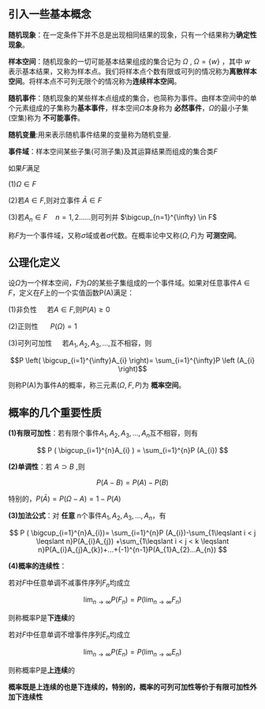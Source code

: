 ## 引入一些基本概念
**随机现象**：在一定条件下并不总是出现相同结果的现象，只有一个结果称为**确定性现象**。

**样本空间**：随机现象的一切可能基本结果组成的集合记为 $\Omega$ , $\Omega =\left \{ w \right \}$ ，其中 $w$ 表示基本结果，又称为样本点。我们将样本点个数有限或可列的情况称为**离散样本空间**。将样本点不可列无限个的情况称为**连续样本空间**。

**随机事件**：随机现象的某些样本点组成的集合，也简称为事件。由样本空间中的单个元素组成的子集称为**基本事件**，样本空间$\Omega$本身称为 **必然事件**，$\Omega$的最小子集(空集)称为 **不可能事件**。

**随机变量**:用来表示随机事件结果的变量称为随机变量.

**事件域**：样本空间某些子集(可测子集)及其运算结果而组成的集合类$F$

如果$F$满足

(1)$\Omega \in F$

(2)若$A \in F$,则对立事件 $\bar{A} \in F$ 

(3)若$A_{n} \in F \quad n=1,2......$则可列并 $\bigcup_{n=1}^{\infty} \in F$

称$F$为一个事件域，又称$\sigma$域或者$\sigma$代数。在概率论中又称$\left ( \Omega,F \right )$为 **可测空间**。

## 公理化定义
设$\Omega$为一个样本空间，$F$为$\Omega$的某些子集组成的一个事件域。如果对任意事件$A \in F$，定义在$F$上的一个实值函数P(A)满足：

(1)非负性 $\quad$若$A \in F$,则$P(A) \ge 0$

(2)正则性 $\quad$ $P\left (\Omega \right)=1$

(3)可列可加性$\quad$ 若$A_{1},A_{2},A_{3},...,$互不相容，则

$$P \left( \bigcup_{i=1}^{\infty}A_{i} \right)= \sum_{i=1}^{\infty}P \left (A_{i} \right)$$

则称P(A)为事件A的概率，称三元素$\left (\Omega,F,P \right)$为 **概率空间**。

## 概率的几个重要性质
**(1)有限可加性**：若有限个事件$A_{1},A_{2},A_{3},...,A_{n}$互不相容，则有

$$ P ( \bigcup_{i=1}^{n}A_{i} ) = \sum_{i=1}^{n}P (A_{i}) $$

**(2)单调性**：若 $A\supset B$ ,则

$$ P \left (A-B \right)=P ( A )-P ( B ) $$

特别的，$P(\bar{A})=P(\Omega-A)=1-P(A)$

**(3)加法公式**：对 **任意** n个事件$A_{1},A_{2},A_{3},...,A_{n}$，有

$$ P ( \bigcup_{i=1}^{n}A_{i})= \sum_{i=1}^{n}P (A_{i})-\sum_{1\leqslant i < j \leqslant n}P(A_{i}A_{j}) +\sum_{1\leqslant i < j < k \leqslant n}P(A_{i}A_{j}A_{k})+...+(-1)^{n-1}P(A_{1}A_{2}...A_{n}) $$

**(4)概率的连续性**：

若对$F$中任意单调不减事件序列${F_{n}}$均成立

$$ \lim_{n\rightarrow \infty}P(F_{n})=P(\lim_{n \rightarrow \infty}F_{n}) $$

则称概率P是**下连续**的

若对$F$中任意单调不增事件序列${E_{n}}$均成立

$$ \lim_{n\rightarrow \infty}P(E_{n})=P(\lim_{n \rightarrow \infty}E_{n}) $$

则称概率P是**上连续**的

**概率既是上连续的也是下连续的，特别的，概率的可列可加性等价于有限可加性外加下连续性**





